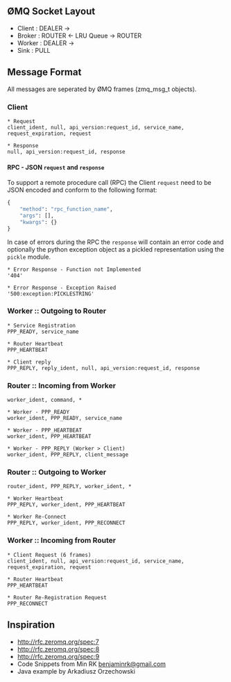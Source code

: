 ## ØMQ Socket Layout

* Client : DEALER ->
* Broker : ROUTER <- LRU Queue -> ROUTER
* Worker : DEALER ->
* Sink : PULL


## Message Format

All messages are seperated by ØMQ frames (zmq_msg_t objects).


### Client

    * Request
    client_ident, null, api_version:request_id, service_name, request_expiration, request

    * Response
    null, api_version:request_id, response


#### RPC - JSON `request` and `response`

To support a remote procedure call (RPC) the Client `request` need to be
JSON encoded and conform to the following format:

```python
{
    "method": "rpc_function_name",
    "args": [],
    "kwargs": {}
}
```

In case of errors during the RPC the `response` will contain an error code
and optionally the python exception object as a pickled representation using
the `pickle` module.

    * Error Response - Function not Implemented
    '404'

    * Error Response - Exception Raised
    '500:exception:PICKLESTRING'


### Worker :: Outgoing to Router

    * Service Registration
    PPP_READY, service_name

    * Router Heartbeat
    PPP_HEARTBEAT

    * Client reply
    PPP_REPLY, reply_ident, null, api_version:request_id, response


### Router :: Incoming from Worker

    worker_ident, command, *

    * Worker - PPP_READY
    worker_ident, PPP_READY, service_name

    * Worker - PPP_HEARTBEAT
    worker_ident, PPP_HEARTBEAT

    * Worker - PPP_REPLY (Worker > Client)
    worker_ident, PPP_REPLY, client_message


### Router :: Outgoing to Worker

    router_ident, PPP_REPLY, worker_ident, *

    * Worker Heartbeat
    PPP_REPLY, worker_ident, PPP_HEARTBEAT

    * Worker Re-Connect
    PPP_REPLY, worker_ident, PPP_RECONNECT


### Worker :: Incoming from Router

    * Client Request (6 frames)
    client_ident, null, api_version:request_id, service_name, request_expiration, request

    * Router Heartbeat
    PPP_HEARTBEAT

    * Router Re-Registration Request
    PPP_RECONNECT


## Inspiration

- http://rfc.zeromq.org/spec:7
- http://rfc.zeromq.org/spec:8
- http://rfc.zeromq.org/spec:9
- Code Snippets from Min RK <benjaminrk@gmail.com>
- Java example by Arkadiusz Orzechowski
